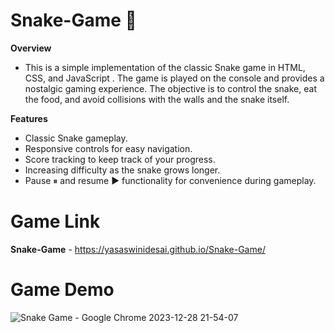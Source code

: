 # Snake-Game :snake:
**Overview**
* This is a simple implementation of the classic Snake game in HTML, CSS, and JavaScript . The game is played on the console and provides a nostalgic gaming experience. The objective is to control the snake, eat the food, and avoid collisions with the walls and the snake itself.

**Features**
- Classic Snake gameplay.
- Responsive controls for easy navigation.
- Score tracking to keep track of your progress.
- Increasing difficulty as the snake grows longer.
- Pause ⏸ and resume ▶ functionality for convenience during gameplay.

# Game Link
**Snake-Game** - https://yasaswinidesai.github.io/Snake-Game/

# Game Demo

![Snake Game - Google Chrome 2023-12-28 21-54-07](https://github.com/YasaswiniDesai/Snake-Game/assets/92711164/c8a9684c-7f57-408b-88a8-a23e9cfcf185)


